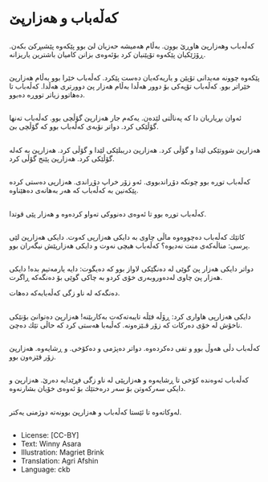 # كەڵەباب و هەزارپێ

##
كەڵەباب وهەزارپێ هاوڕێ بوون. بەڵام هەمیشە حەزیان لێ بوو پێكەوە پێشبڕكێ بكەن. ڕۆژێكیان پێكەوە تۆپێنیان كرد بۆئەوەی بزانن كامیان باشترین یاریزانە.

##
پێكەوە چوونە مەیدانی تۆپێن و یاریەكەیان دەست پێكرد. كەڵەباب خێرا بوو بەڵام هەزارپێ خێراتر بوو. كەڵەباب تۆپەكی بۆ دوور هەڵدا بەڵام هەزار پێ دوورتری هەڵدا. كەڵەباب تا دەهاتوو زیاتر تووڕە دەبوو.

##
 ئەوان بڕیاریان دا كە پەناڵتی لێدەن. یەكەم جار هەزارپێ گۆڵچی بوو. كەڵەباب تەنها گۆڵێكی كرد. دواتر نۆبەی كەڵەباب بوو كە گۆڵچی بێ.

##
هەزارپێ شووتێكی لێدا و گۆڵی كرد. هەزارپێ دریبلێكی لێدا و گۆڵی كرد. هەزارپێ بە كەلە گۆڵێكی كرد. هەزارپێ پێنج گۆڵی كرد.

##
كەڵەباب توڕە بوو چونكە دۆڕاندبووی. ئەو زۆر خراپ دۆڕاندی. هەزارپی دەستی كردە پێكەنین بە كەڵەباب كە هەر بەهانەی دەهێناوە.

##
كەڵەباب توڕە بوو تا ئەوەی دەنووكی تەواو كردەوە و هەزار پێی قوتدا.

##
كاتێك كەڵەباب دەچووەوە ماڵی چاوی بە دایكی هەزارپی كەوت. دایكی هەزارپێ لێی پرسی: مناڵەكەی منت نەدیوە؟ كەڵەباب هیچی نەوت و دایكی هەزارپێش نیگەران بوو.

##
دواتر دایكی هەزار پێ گوێی لە دەنگێكی لاواز بوو كە دەیگوت: دایە یارمەتیم بدە! دایكی هەزار پێ چاوی لەدەوروبەری خۆی كردو بە چاكی گوێی بۆ دەنگەكە ڕاگرت.

دەنگەكە لە ناو زگی كەڵەبابەكە دەهات.

##
دایكی هەزارپی هاواری كرد: ڕۆڵە فێڵە تایبەتەكەت بەكاربێنە! هەزارپێ دەتوانێ بۆنێكی ناخۆش لە خۆی دەركات كە زۆر قـێزەونە. كەڵبەبا هەستی كرد كە حاڵی تێك دەچێ.

##
كەڵەباب دڵی هەوڵ بوو و تفی دەكردەوە. دواتر دەپژمی و دەكۆخی. و ڕشایەوە. هەزارپێ زۆر قێزەون بوو.

##
كەڵەباب ئەوەندە كۆخی تا ڕشایەوە و هەزارپێی لە ناو زگی فڕێدایە دەرێ. هەزارپێ و دایكی سەركەوتن بۆ سەر درەختێك بۆ ئەوەی خۆیان بشارنەوە.

##
لەوكاتەوە تا ئێستا كەڵەباب و هەزارپێ بوونەتە دوژمنی یەكتر.

##
* License: [CC-BY]
* Text: Winny Asara
* Illustration: Magriet Brink
* Translation: Agri Afshin
* Language: ckb

